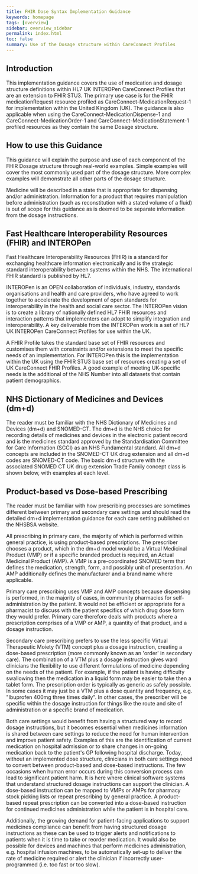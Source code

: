 ```yaml
---
title: FHIR Dose Syntax Implementation Guidance
keywords: homepage
tags: [overview]
sidebar: overview_sidebar
permalink: index.html
toc: false
summary: Use of the Dosage structure within CareConnect Profiles
---
```


## Introduction ##

This implementation guidance covers the use of medication and dosage structure definitions within HL7 UK INTEROPen CareConnect Profiles that are an extension to FHIR STU3. The primary use case is for the FHIR medicationRequest resource profiled as CareConnect-MedicationRequest-1 for implementation within the United Kingdom (UK). The guidance is also applicable when using the CareConnect-MedicationDispense-1 and CareConnect-MedicationOrder-1 and CareConnect-MedicationStatement-1 profiled resources as they contain the same Dosage structure.

## How to use this Guidance ##

This guidance will explain the purpose and use of each component of the FHIR Dosage structure through real-world examples. Simple examples will cover the most commonly used part of the dosage structure. More complex examples will demonstrate all other parts of the dosage structure.

Medicine will be described in a state that is appropriate for dispensing and/or administration. Information for a product that requires manipulation before administration (such as reconstitution with a stated volume of a fluid) is out of scope for this guidance as is deemed to be separate information from the dosage instructions.

## Fast Healthcare Interoperability Resources (FHIR) and INTEROPen ##

Fast Healthcare Interoperability Resources (FHIR) is a standard for exchanging healthcare information electronically and is the strategic standard interoperability between systems within the NHS. The international FHIR standard is published by HL7.

INTEROPen is an OPEN collaboration of individuals, industry, standards organisations and health and care providers, who have agreed to work together to accelerate the development of open standards for interoperability in the health and social care sector. The INTEROPen vision is to create a library of nationally defined HL7 FHIR resources and interaction patterns that implementers can adopt to simplify integration and interoperability. A key deliverable from the INTEROPen work is a set of HL7 UK INTEROPen CareConnect Profiles for use within the UK.

A FHIR Profile takes the standard base set of FHIR resources and customises them with constraints and/or extensions to meet the specific needs of an implementation. For INTEROPen this is the implementation within the UK using the FHIR STU3 base set of resources creating a set of UK CareConnect FHIR Profiles. A good example of meeting UK-specific needs is the additional of the NHS Number into all datasets that contain patient demographics. 

## NHS Dictionary of Medicines and Devices (dm+d) ##

The reader must be familiar with the NHS Dictionary of Medicines and Devices (dm+d) and SNOMED-CT. The dm+d is the NHS choice for recording details of medicines and devices in the electronic patient record and is the medicines standard approved by the Standardisation Committee for Care Information (SCCI) as an NHS Fundamental standard. All dm+d concepts are included in the SNOMED-CT UK drug extension and all dm+d codes are SNOMED-CT code. The basic dm+d structure with the associated SNOMED CT UK drug extension Trade Family concept class is shown below, with examples at each level.

## Product-based vs Dose-based Prescribing ##

The reader must be familiar with how prescribing processes are sometimes different between primary and secondary care settings and should read the detailed dm+d implementation guidance for each care setting published on the NHSBSA website.

All prescribing in primary care, the majority of which is performed within general practice, is using product-based prescriptions. The prescriber chooses a product, which in the dm+d model would be a Virtual Medicinal Product (VMP) or if a specific branded product is required, an Actual Medicinal Product (AMP). A VMP is a pre-coordinated SNOMED term that defines the medication, strength, form, and possibly unit of presentation. An AMP additionally defines the manufacturer and a brand name where applicable.

Primary care prescribing uses VMP and AMP concepts because dispensing is performed, in the majority of cases, in community pharmacies for self-administration by the patient. It would not be efficient or appropriate for a pharmacist to discuss with the patient specifics of which drug dose form they would prefer. Primary care therefore deals with products where a prescription comprises of a VMP or AMP, a quantity of that product, and a dosage instruction.

Secondary care prescribing prefers to use the less specific Virtual Therapeutic Moiety (VTM) concept plus a dosage instruction, creating a dose-based prescription (more commonly known as an 'order' in secondary care). The combination of a VTM plus a dosage instruction gives ward clinicians the flexibility to use different formulations of medicine depending on the needs of the patient. For example, if the patient is having difficulty swallowing then the medication in a liquid form may be easier to take then a tablet form. The prescription order is typically as generic as safely possible. In some cases it may just be a VTM plus a dose quantity and frequency, e.g. "Ibuprofen 400mg three times daily". In other cases, the prescriber will be specific within the dosage instruction for things like the route and site of administration or a specific brand of medication.

Both care settings would benefit from having a structured way to record dosage instructions, but it becomes essential when medicines information is shared between care settings to reduce the need for human intervention and improve patient safety. Examples of this are the identification of current medication on hospital admission or to share changes in on-going medication back to the patient's GP following hospital discharge. Today, without an implemented dose structure, clinicians in both care settings need to convert between product-based and dose-based instructions. The few occasions when human error occurs during this conversion process can lead to significant patient harm. It is here where clinical software systems that understand structured dosage instructions can support the clinician. A dose-based instruction can be mapped to VMPs or AMPs for pharmacy stock picking lists or repeat prescribing by general practice. A product-based repeat prescription can be converted into a dose-based instruction for continued medicines administration while the patient is in hospital care.

Additionally, the growing demand for patient-facing applications to support medicines compliance can benefit from having structured dosage instructions as these can be used to trigger alerts and notifications to patients when it is time to take or reorder medication. It would also be possible for devices and machines that perform medicines administration, e.g. hospital infusion machines, to be automatically set-up to deliver the rate of medicine required or alert the clinician if incorrectly user-programmed (i.e. too fast or too slow).

